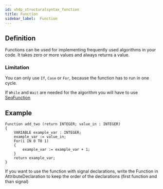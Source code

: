 ```yaml
---
id: vhdp_structuralsyntax_function
title: Function
sidebar_label:  Function
---
```


## Definition

Functions can be used for implementing frequently used algorithms in your code. It takes zero or more values and
always returns a value.

### Limitation
You can only use `If`, `Case` or `For`, because the function has to run in one cycle.

If `While` and `Wait` are needed for the algorithm you will have to use [SeqFunction](/docs/vhdp_structuralsyntax_stepfunction)

## Example
```vhdp
Function add_two (return INTEGER; value_in : INTEGER)
{
    VARIABLE example_var : INTEGER;
    example_var := value_in;
    For(i IN 0 TO 1)
    {
        example_var := example_var + 1;
    }
    return example_var;
}
```

If you want to use the function with signal declarations, write the Function in AttributeDeclaration to keep the order of the declarations (first function and than signal)